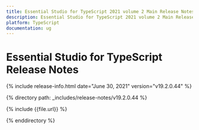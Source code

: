 ```yaml
---
title: Essential Studio for TypeScript 2021 volume 2 Main Release Notes  
description: Essential Studio for TypeScript 2021 volume 2 Main Release Notes  
platform: TypeScript
documentation: ug
---
```


# Essential Studio for TypeScript  Release Notes  

{% include release-info.html date="June 30, 2021"  version="v19.2.0.44" %} 


{% directory path: _includes/release-notes/v19.2.0.44 %}

{% include {{file.url}} %}

{% enddirectory %}